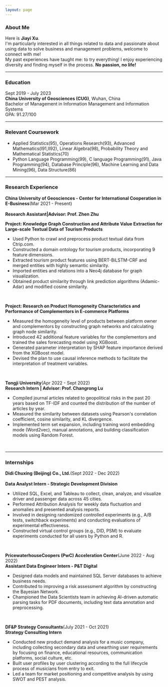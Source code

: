 ```yaml
---
layout: page
---
```


### About Me

Here is **Jiayi Xu**. <br>
I'm particularly interested in all things related to data and passionate about using data to solve business and management problems, welcome to connect with me! <br>
My past experiences have taught me: to try everything! I enjoy experiencing diversity and finding myself in the process. 
**No passion, no life!**
<br>

---

### Education
Sept 2019 - July 2023 <br>
**China University of Geosciences (CUG)**, Wuhan, China <br>
Bachelor of Management in Information Management and Information Systems <br>
GPA: 91.27/100

---

### Relevant Coursework
- Applied Statistics(95), Operations Research(93), Advanced Mathematics(Ⅰ91,Ⅱ92), Linear Algebra(98), Probability Theory and Mathematical Statistics(70)
- Python Language Programming(99), C language Programming(91), Java Programming(94), Database Principle(96), Machine Learning and Data Mining(96), Data Structure(86)

---

### Research Experience
**China University of Geosciences - Center for International Cooperation in E-Business**(Mar 2021 - Present)<br>         
**Research Assistant|Advisor: Prof. Zhen Zhu**<br>

**Project: Knowledge Graph Construction and Attribute Value Extraction for Large-scale Textual Data of Tourism Products**      
- Used Python to crawl and preprocess product textual data from Ctrip.com.
- Constructed a domain ontology for tourism products, incorporating 9 feature dimensions.
- Extracted tourism product features using BERT-BiLSTM-CRF and merged entities with highly semantic similarity.
- Imported entities and relations into a Neo4j database for graph visualization.
- Obtained product similarity through link prediction algorithms (Adamic-Adar) and modified cosine similarity.    
<br>

**Project: Research on Product Homogeneity Characteristics and Performance of Complementors in E-commerce Platforms**
- Measured the homogeneity level of products between platform owner and complementors by constructing graph networks and calculating graph node similarity.
- Introduced 42 additional feature variables for the complementors and trained the sales forecasting model using XGBoost.
- Generated parameter interpretation by SHAP feature importance derived from the XGBoost model.
- Devised the plan to use causal inference methods to facilitate the interpretation of treatment variables.
<br>

**Tongji University**(Apr 2022 - Sept 2022)<br> 
**Research Intern | Advisor: Prof. Changrong Lu**
- Compiled journal articles related to geopolitical risks in the past 20 years based on TF-IDF and counted the distribution of the number of articles by year.
- Measured the similarity between datasets using Pearson's correlation coefficient, cosine similarity, and KL divergence.
- Implemented term set expansion, including training word embedding mode (Word2vec), manual annotations, and building classification models using Random Forest.
<br>

---

### Internships
**Didi Chuxing (Beijing) Co., Ltd.**(Sept 2022 - Dec 2022)<br>                                                        
**Data Analyst Intern - Strategic Development Division**<br> 
- Utilized SQL, Excel, and Tableau to collect, clean, analyze, and visualize driver and passenger data across 45 cities.
- Performed Attribution Analysis for weekly data fluctuation and anomalies and presented analysis reports.
- Involved in designing randomized controlled experiments (e.g., A/B tests, switchback experiments) and conducting evaluations of experimental effectiveness.
- Constructed virtual control groups (e.g., DID, PSM) to evaluate experiments conducted for all users by Python and R.
<br>

**PricewaterhouseCoopers (PwC) Acceleration Center**(June 2022 - Aug 2022)<br> 
**Assistant Data Engineer Intern - P&T Digital**<br>                                           
- Designed data models and maintained SQL Server databases to achieve business needs.
- Contributed to improving a risk assessment algorithm by constructing the Bayesian Network.
- Championed the Data Scientists team in achieving AI-driven automatic parsing tasks for PDF documents, including text data annotation and preprocessing.
<br>

**DF&P Strategy Consultants**(July 2021 - Oct 2021)<br>
**Strategy Consulting Intern**<br>
- Conducted new product demand analysis for a music company, including collecting secondary data and unearthing user requirements by focusing on finance, educational resources, communication platforms, social culture, etc.
- Built user profiles by user clustering according to the full lifecycle process of musicians from entry to exit.
- Led a team for market positioning and competitive analysis by using SWOT and PEST analysis.
